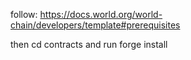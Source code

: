 follow: https://docs.world.org/world-chain/developers/template#prerequisites

then cd contracts and run forge install